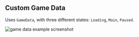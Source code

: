 ## Custom Game Data

Uses `GameData`, with three different states: `Loading`, `Main`, `Paused`.

![game data example screenshot](../assets/img/custom-game-data.png)
